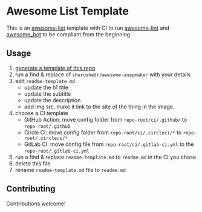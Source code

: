 # Awesome List Template

This is an [awesome-list](https://github.com/sindresorhus/awesome) template with
CI to run [awesome-lint](https://github.com/sindresorhus/awesome-lint) and
[awesome_bot](https://github.com/dkhamsing/awesome_bot) to be compliant from the
beginning.

## Usage

1. [generate a template of this repo](https://github.com/jthegedus/awesome-list-template/generate)
2. run a find & replace of `shurushetr/awesome-snapmaker` with your details
3. edit `readme-template.md`
   - update the h1 title
   - update the subtitle
   - update the description
   - add img src, make it link to the site of the thing in the image.
4. choose a CI template
   - GitHub Action: move config folder from `repo-root/ci/.github/` to
     `repo-root/.github`
   - Circle CI: move config folder from `repo-root/ci/.circleci/*` to
     `repo-root/.circleci/*`
   - GitLab CI: move config file from `repo-root/ci/.gitlab-ci.yml` to the
     `repo-root/.gitlab-ci.yml`
5. run a find & replace `readme-template.md` to `readme.md` in the CI you chose
5. delete this file
6. rename `readme-template.md` file to `readme.md`

## Contributing

Contributions welcome!
